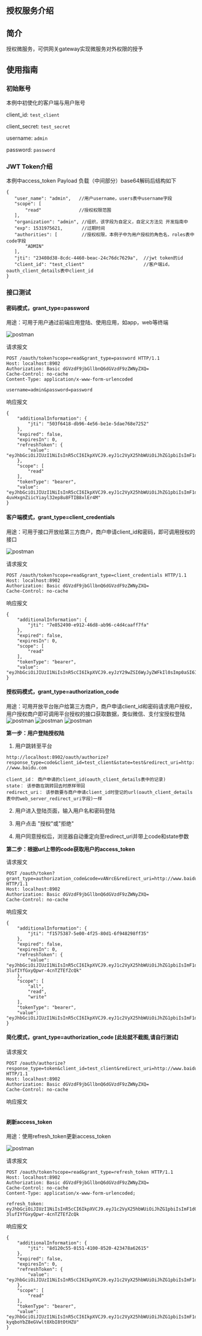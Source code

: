 授权服务介绍
----------

## 简介

授权微服务，可供网关gateway实现微服务对外权限的授予

## 使用指南

### 初始账号

本例中初使化的客户端与用户账号

client_id:     `test_client`

client_secret: `test_secret`

username: `admin`

password: `password`

### JWT Token介绍

本例中access_token Payload 负载（中间部分）base64解码后结构如下

```
{
   "user_name": "admin",   //用户username，users表中username字段
   "scope": [
       "read"              //授权权限范围
   ], 
   "organization": "admin", //组织，该字段为自定义，自定义方法见 开发指南中
   "exp": 1531975621,       //过期时间
   "authorities": [         //授权权限，本例子中为用户授权的角色名，roles表中code字段
       "ADMIN"
   ], 
   "jti": "23408d38-8cdc-4460-beac-24c76dc7629a",  //jwt token的id
   "client_id": "test_client"                      //客户端id，oauth_client_details表中client_id
}
```

### 接口测试

#### 密码模式，grant_type=password

用途：可用于用户通过前端应用登陆、使用应用，如app，web等终端

![postman](../../docs/image/oauth2.0_01.png)

请求报文

```
POST /oauth/token?scope=read&grant_type=password HTTP/1.1
Host: localhost:8902
Authorization: Basic dGVzdF9jbGllbnQ6dGVzdF9zZWNyZXQ=
Cache-Control: no-cache
Content-Type: application/x-www-form-urlencoded

username=admin&password=password
```
响应报文

```
{
    "additionalInformation": {
        "jti": "503f6418-db96-4e56-be1e-5dae768e7252"
    },
    "expired": false,
    "expiresIn": 0,
    "refreshToken": {
        "value": "eyJhbGciOiJIUzI1NiIsInR5cCI6IkpXVCJ9.eyJ1c2VyX25hbWUiOiJhZG1pbiIsImF1dGhvcml0aWVzIjpbImFkbWluIl0sImp0aSI6IjhjN2Y3ZDAwLTBiNzUtNDI3MC04ZTA0LWNjOTQzZjBhOThjZCIsImNsaWVudF9pZCI6InRlc3RfY2xpZW50Iiwic2NvcGUiOlsicmVhZCJdLCJhdGkiOiI1MDNmNjQxOC1kYjk2LTRlNTYtYmUxZS01ZGFlNzY4ZTcyNTIifQ.kxUYY7uZmiKunFqmnJ96P3BigyMuU7h0IsZRVdRkGDY"
    },
    "scope": [
        "read"
    ],
    "tokenType": "bearer",
    "value": "eyJhbGciOiJIUzI1NiIsInR5cCI6IkpXVCJ9.eyJ1c2VyX25hbWUiOiJhZG1pbiIsImF1dGhvcml0aWVzIjpbImFkbWluIl0sImp0aSI6IjUwM2Y2NDE4LWRiOTYtNGU1Ni1iZTFlLTVkYWU3NjhlNzI1MiIsImNsaWVudF9pZCI6InRlc3RfY2xpZW50Iiwic2NvcGUiOlsicmVhZCJdfQ.s6JJjifJ-4uvHxgnZiicYiayl32ep8u8FTIB8xlEr4M"
}
```

#### 客户端模式，grant_type=client_credentials

用途：可用于接口开放给第三方商户，商户申请client_id和密码，即可调用授权的接口

![postman](../../docs/image/oauth2.0_02.png)

请求报文

```
POST /oauth/token?scope=read&grant_type=client_credentials HTTP/1.1
Host: localhost:8902
Authorization: Basic dGVzdF9jbGllbnQ6dGVzdF9zZWNyZXQ=
Cache-Control: no-cache
```
响应报文

```
{
    "additionalInformation": {
        "jti": "7e852490-e912-46d8-ab96-c4d4caaff7fa"
    },
    "expired": false,
    "expiresIn": 0,
    "scope": [
        "read"
    ],
    "tokenType": "bearer",
    "value": "eyJhbGciOiJIUzI1NiIsInR5cCI6IkpXVCJ9.eyJzY29wZSI6WyJyZWFkIl0sImp0aSI6IjdlODUyNDkwLWU5MTItNDZkOC1hYjk2LWM0ZDRjYWFmZjdmYSIsImNsaWVudF9pZCI6InRlc3RfY2xpZW50In0.LHB6ZrhcqKsWjbhNJfFCVY3nrcFBhMMNmlhqYIP8UkI"
}
```

#### 授权码模式，grant_type=authorization_code

用途：可用开放平台账户给第三方商户，商户申请client_id和密码请求用户授权，用户授权商户即可调用平台授权的接口获取数据，类似微信、支付宝授权登陆
![postman](../../docs/image/oauth2.0_03.png)
![postman](../../docs/image/oauth2.0_04.png)
![postman](../../docs/image/oauth2.0_05.png)

**第一步：用户登陆授权陆**

1. 用户跳转至平台

`http://localhost:8902/oauth/authorize?response_type=code&client_id=test_client&state=test&redirect_uri=http://www.baidu.com`

```
client_id： 商户申请的client_id(oauth_client_details表中的记录)
state： 该参数在跳转回去时原样带回
redirect_uri： 该参数要与商户申请client_id时登记的url(oauth_client_details表中的web_server_redirect_uri字段)一样
```

2. 用户进入登陆页面，输入用户名和密码登陆


3. 用户点击 "授权"或"拒绝"


4. 用户同意授权后，浏览器自动重定向至redirect_uri并带上code和state参数



**第二步：根据url上带的code获取用户的access_token**


请求报文

```
POST /oauth/token?grant_type=authorization_code&code=vANrcE&redirect_uri=http://www.baidu.com HTTP/1.1
Host: localhost:8902
Authorization: Basic dGVzdF9jbGllbnQ6dGVzdF9zZWNyZXQ=
Cache-Control: no-cache
```
响应报文

```
{
    "additionalInformation": {
        "jti": "f1575387-5e00-4f25-80d1-6f948298ff35"
    },
    "expired": false,
    "expiresIn": 0,
    "refreshToken": {
        "value": "eyJhbGciOiJIUzI1NiIsInR5cCI6IkpXVCJ9.eyJ1c2VyX25hbWUiOiJhZG1pbiIsImF1dGhvcml0aWVzIjpbImFkbWluIl0sImp0aSI6IjBiYzhhZmRhLTg3MDQtNDgwYS05MTA2LTQyNWU5YThiYjIyNSIsImNsaWVudF9pZCI6InRlc3RfY2xpZW50Iiwic2NvcGUiOlsiYWxsIiwicmVhZCIsIndyaXRlIl0sImF0aSI6ImYxNTc1Mzg3LTVlMDAtNGYyNS04MGQxLTZmOTQ4Mjk4ZmYzNSJ9.8RcSU78sbDwQYdh-3lufIYfGxyQpwr-4cnTZTEfZcQk"
    },
    "scope": [
        "all",
        "read",
        "write"
    ],
    "tokenType": "bearer",
    "value": "eyJhbGciOiJIUzI1NiIsInR5cCI6IkpXVCJ9.eyJ1c2VyX25hbWUiOiJhZG1pbiIsImF1dGhvcml0aWVzIjpbImFkbWluIl0sImp0aSI6ImYxNTc1Mzg3LTVlMDAtNGYyNS04MGQxLTZmOTQ4Mjk4ZmYzNSIsImNsaWVudF9pZCI6InRlc3RfY2xpZW50Iiwic2NvcGUiOlsiYWxsIiwicmVhZCIsIndyaXRlIl19.dWo1Xbpu6H5IgpAAq5ihA8dRwVZp1F3OuEVQx2xjiHQ"
}
```

#### 简化模式，grant_type=authorization_code [此处就不截图,请自行测试]

请求报文

```
POST /oauth/authorize?response_type=token&client_id=test_client&redirect_uri=http://www.baidu.com HTTP/1.1
Host: localhost:8902
Authorization: Basic dGVzdF9jbGllbnQ6dGVzdF9zZWNyZXQ=
Cache-Control: no-cache
```
响应报文

```

```


#### 刷新access_token

用途：使用refresh_token更新access_token

![postman](../../docs/image/oauth2.0_06.png)

请求报文

```
POST /oauth/token?scope=read&grant_type=refresh_token HTTP/1.1
Host: localhost:8902
Authorization: Basic dGVzdF9jbGllbnQ6dGVzdF9zZWNyZXQ=
Cache-Control: no-cache
Content-Type: application/x-www-form-urlencoded;

refresh_token: eyJhbGciOiJIUzI1NiIsInR5cCI6IkpXVCJ9.eyJ1c2VyX25hbWUiOiJhZG1pbiIsImF1dGhvcml0aWVzIjpbImFkbWluIl0sImp0aSI6IjBiYzhhZmRhLTg3MDQtNDgwYS05MTA2LTQyNWU5YThiYjIyNSIsImNsaWVudF9pZCI6InRlc3RfY2xpZW50Iiwic2NvcGUiOlsiYWxsIiwicmVhZCIsIndyaXRlIl0sImF0aSI6ImYxNTc1Mzg3LTVlMDAtNGYyNS04MGQxLTZmOTQ4Mjk4ZmYzNSJ9.8RcSU78sbDwQYdh-3lufIYfGxyQpwr-4cnTZTEfZcQk
```
响应报文

```
{
    "additionalInformation": {
        "jti": "8d120c55-0151-4100-8520-423478a62615"
    },
    "expired": false,
    "expiresIn": 0,
    "refreshToken": {
        "value": "eyJhbGciOiJIUzI1NiIsInR5cCI6IkpXVCJ9.eyJ1c2VyX25hbWUiOiJhZG1pbiIsImF1dGhvcml0aWVzIjpbImFkbWluIl0sImp0aSI6IjBiYzhhZmRhLTg3MDQtNDgwYS05MTA2LTQyNWU5YThiYjIyNSIsImNsaWVudF9pZCI6InRlc3RfY2xpZW50Iiwic2NvcGUiOlsicmVhZCJdLCJhdGkiOiI4ZDEyMGM1NS0wMTUxLTQxMDAtODUyMC00MjM0NzhhNjI2MTUifQ.CzAxu7FqtnK26jmuYUVN80yigHFzoraLoJAM5Nyghic"
    },
    "scope": [
        "read"
    ],
    "tokenType": "bearer",
    "value": "eyJhbGciOiJIUzI1NiIsInR5cCI6IkpXVCJ9.eyJ1c2VyX25hbWUiOiJhZG1pbiIsImF1dGhvcml0aWVzIjpbImFkbWluIl0sImp0aSI6IjhkMTIwYzU1LTAxNTEtNDEwMC04NTIwLTQyMzQ3OGE2MjYxNSIsImNsaWVudF9pZCI6InRlc3RfY2xpZW50Iiwic2NvcGUiOlsicmVhZCJdfQ.FpZDyPmOh2g1iuAq-kyqboYbZ8eGVwlt8XbI8tOtHZU"
}
```